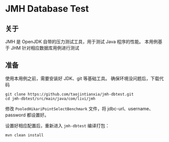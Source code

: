 # JMH Database Test

## 关于
JMH 是 OpenJDK 自带的压力测试工具，用于测试 Java 程序的性能。
本用例基于 JHM 针对相应数据库用例进行测试

## 准备
使用本用例之前，需要安装好 JDK、git 等基础工具。
确保环境没问题后，下载代码 

```shell
git clone https://github.com/taojintianxia/jmh-dbtest.git
cd jmh-dbtest/src/main/java/com/livi/jmh
```

修改 `PooledHikariPointSelectBenchmark` 文件，将 jdbc-url、username、password 都设置好。

设置好相应配置后，重新进入 `jmh-dbtest` 编译打包：

```
mvn clean install
```



